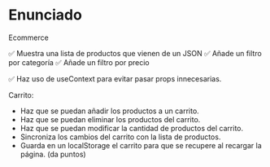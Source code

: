 # Enunciado

Ecommerce

✅ Muestra una lista de productos que vienen de un JSON
✅ Añade un filtro por categoría
✅ Añade un filtro por precio

✅ Haz uso de useContext para evitar pasar props innecesarias.

Carrito:

-  Haz que se puedan añadir los productos a un carrito.
-  Haz que se puedan eliminar los productos del carrito.
-  Haz que se puedan modificar la cantidad de productos del carrito.
-  Sincroniza los cambios del carrito con la lista de productos.
-  Guarda en un localStorage el carrito para que se recupere al recargar la página. (da puntos)
